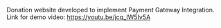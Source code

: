 Donation website developed to implement Payment Gateway Integration.
Link for demo video: https://youtu.be/jcq_IW5Iv5A
